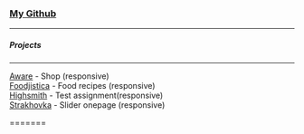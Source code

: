 ### [My Github](https://github.com/Mitroright?tab=repositories)  
---------  
##### Projects  
---------  
[Aware](/aware/) - Shop (responsive)  
[Foodjistica](/foodjistica/) - Food recipes (responsive)  
[Highsmith](/highsmith/) - Test assignment(responsive)  
[Strakhovka](/strakhovka/) - Slider onepage (responsive)  
  
=======


